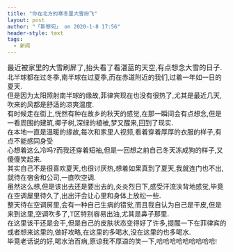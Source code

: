 ```yaml
---
title: "你在北方的寒冬里大雪纷飞"
layout: post
author: "「斯黎宛」 on 2020-1-8 17:56"
header-style: text
tags:
  - 新闻
---
```


<head></head>
<body>
 <font size="3">最近被家里的大雪刷屏了,抬头看了看湛蓝的天空,有点想念大雪的日子.</font>
 <br> 
 <div align="left"> 
  <font style="color:rgb(26, 26, 26)"><font face="-apple-system, BlinkMacSystemFont, &amp;quot"><font style="font-size:15px">北半球都在过冬季,南半球在过夏季,而在赤道附近的我们,过着一年如一日的夏天.</font></font></font> 
 </div> 
 <div align="left"> 
  <font style="color:rgb(26, 26, 26)"><font face="-apple-system, BlinkMacSystemFont, &amp;quot"><font style="font-size:15px">但是因为太阳照射南半球的缘故,菲律宾现在也没有很热了,尤其是最近几天,吹来的风都是舒适的凉爽温度.</font></font></font> 
 </div> 
 <div align="left"> 
  <font style="color:rgb(26, 26, 26)"><font face="-apple-system, BlinkMacSystemFont, &amp;quot"><font style="font-size:15px">有时候走在街上,恍然有种在故乡的秋天的感觉,在那一瞬间会有点想念,但是一看周围的建筑,椰子树,深绿的植被,梦又醒来,回到了现实.</font></font></font> 
 </div> 
 <div align="left"> 
  <font style="color:rgb(26, 26, 26)"><font face="-apple-system, BlinkMacSystemFont, &amp;quot"><font style="font-size:15px">在本地一直是温暖的缘故,每次和家里人视频,看着穿着厚厚的衣服的样子,有点不能感同身受</font></font></font> 
 </div> 
 <div align="left"> 
  <font style="color:rgb(26, 26, 26)"><font face="-apple-system, BlinkMacSystemFont, &amp;quot"><font style="font-size:15px">心想着这么冷吗?而我还穿着短袖,但是一回想之前自己冬天冻成狗的样子,又傻傻笑起来.</font></font></font> 
 </div> 
 <div align="left"> 
  <font style="color:rgb(26, 26, 26)"><font face="-apple-system, BlinkMacSystemFont, &amp;quot"><font style="font-size:15px">其实自己不是很喜欢夏天,也很讨厌热,想着如果真到了夏天,我就连门也不出,就待在宿舍和公司,一直吹空调.</font></font></font> 
 </div> 
 <div align="left"> 
  <font style="color:rgb(26, 26, 26)"><font face="-apple-system, BlinkMacSystemFont, &amp;quot"><font style="font-size:15px">虽然这么想,但是该出去还是要出去的,炎炎烈日下,感受汗流浃背地感觉,毕竟在空调屋里待久了,出出汗会让心里和身体上放松一些.</font></font></font> 
 </div> 
 <div align="left"> 
  <font style="color:rgb(26, 26, 26)"><font face="-apple-system, BlinkMacSystemFont, &amp;quot"><font style="font-size:15px">整天待在空调房里,会有一种自己生病的错觉,而且我自认为自己是干皮,但是来到这里,空调吹多了,T区特别容易出油,尤其是鼻子那里.</font></font></font> 
 </div> 
 <div align="left"> 
  <font style="color:rgb(26, 26, 26)"><font face="-apple-system, BlinkMacSystemFont, &amp;quot"><font style="font-size:15px">在这里该干还是会干,但是自己的皮肤状态变得好了许多,提醒一下在菲律宾的或者想来这里的,做好攻略,在这里的多喝水,没在这里的也多喝水.</font></font></font> 
 </div> 
 <div align="left"> 
  <font style="color:rgb(26, 26, 26)"><font face="-apple-system, BlinkMacSystemFont, &amp;quot"><font style="font-size:15px">毕竟老话说的好,喝水治百病,原谅我不厚道的笑一下,哈哈哈哈哈哈哈哈哈!</font></font></font> 
 </div>
 <br>
</body>


